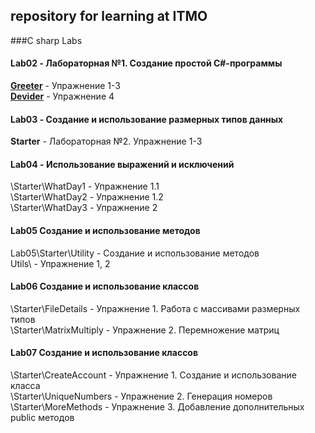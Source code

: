 ## repository for learning at ITMO

###C sharp Labs

#### **Lab02** - Лабораторная №1. Создание простой C#-программы
[**Greeter**](https://github.com/daionvolkov/ITMO_study/tree/master/Lab02/DivideIt)  - Упражнение 1-3 <br />
[**Devider**](https://github.com/daionvolkov/ITMO_study/tree/master/Lab02/Greetings) - Упражнение 4

#### **Lab03** - Создание и использование размерных типов данных
**Starter**  - Лабораторная №2. Упражнение 1-3

#### **Lab04** - Использование выражений и исключений
\Starter\WhatDay1 - Упражнение 1.1 <br />
\Starter\WhatDay2 - Упражнение 1.2 <br />
\Starter\WhatDay3 - Упражнение 2 <br />

#### **Lab05** Создание и использование методов 
Lab05\Starter\Utility - Создание и использование методов <br />
Utils\ - Упражнение 1, 2 <br />

#### **Lab06** Создание и использование классов
\Starter\FileDetails -  Упражнение 1. Работа с массивами размерных типов <br />
\Starter\MatrixMultiply - Упражнение 2. Перемножение матриц <br />

#### **Lab07** Создание и использование классов 
\Starter\CreateAccount -  Упражнение 1. Cоздание и использование класса <br />
\Starter\UniqueNumbers - Упражнение 2. Генерация номеров  <br />
\Starter\MoreMethods - Упражнение 3. Добавление дополнительных public методов <br />
